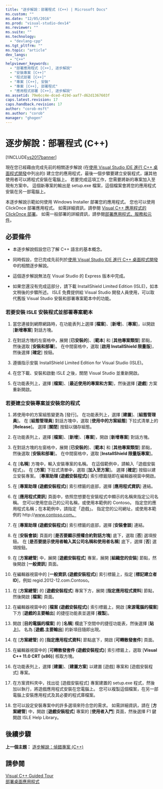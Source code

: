 ```yaml
---
title: "逐步解說：部署程式 (C++) | Microsoft Docs"
ms.custom: ""
ms.date: "12/05/2016"
ms.prod: "visual-studio-dev14"
ms.reviewer: ""
ms.suite: ""
ms.technology: 
  - "devlang-cpp"
ms.tgt_pltfrm: ""
ms.topic: "article"
dev_langs: 
  - "C++"
helpviewer_keywords: 
  - "部署應用程式 [C++], 逐步解說"
  - "安裝專案 [C++]"
  - "程式部署 [C++]"
  - "專案 [C++], 安裝"
  - "專案 [C++], 部署程式"
  - "應用程式部署 [C++], 逐步解說"
ms.assetid: 79e6cc4e-dced-419d-aaf7-d62d1367603f
caps.latest.revision: 17
caps.handback.revision: 17
author: "corob-msft"
ms.author: "corob"
manager: "ghogen"
---
```

# 逐步解說：部署程式 (C++)
[!INCLUDE[vs2017banner](../assembler/inline/includes/vs2017banner.md)]

現在您已經藉由完成先前的相關逐步解說 \(在[使用 Visual Studio IDE 進行 C\+\+ 桌面程式開發](../ide/using-the-visual-studio-ide-for-cpp-desktop-development.md)中列出的\) 建立您的應用程式，最後一個步驟要建立安裝程式，讓其他使用者可以將程式安裝在電腦上。  若要完成這項工作，您需要將新的專案加入至現有方案中。  這個新專案的輸出是 setup.exe 檔案，這個檔案會將您的應用程式安裝在另一部電腦上。  
  
 本逐步解說示範如何使用 Windows Installer 部署您的應用程式。  您也可以使用 ClickOnce 部署應用程式。  如需詳細資訊，請參閱 [Visual C\+\+ 應用程式的 ClickOnce 部署](../ide/clickonce-deployment-for-visual-cpp-applications.md)。  如需一般部署的詳細資訊，請參閱[部署應用程式、服務和元件](../Topic/Deploying%20Applications,%20Services,%20and%20Components.md)。  
  
## 必要條件  
  
-   本逐步解說假設您已了解 C\+\+ 語言的基本概念。  
  
-   同時假設，您已完成先前列於[使用 Visual Studio IDE 進行 C\+\+ 桌面程式開發](../ide/using-the-visual-studio-ide-for-cpp-desktop-development.md)中的相關逐步解說。  
  
-   這個逐步解說無法在 Visual Studio 的 Express 版本中完成。  
  
-   如果您還沒有完成這部分，請下載 InstallShield Limited Edition \(ISLE\)，如本文稍後的步驟所述。  ISLE 免費提供給 Visual Studio 開發人員使用，可以取代舊版 Visual Studio 安裝和部署專案範本中的功能。  
  
### 若要安裝 ISLE 安裝程式並部署專案範本  
  
1.  當您連接到網際網路時，在功能表列上選擇 \[**檔案**\]、\[**新增**\]、\[**專案**\]，以開啟 \[**新增專案**\] 對話方塊。  
  
2.  在對話方塊的左窗格中，展開 \[**已安裝的**\]、\[**範本**\] 和 \[**其他專案類型**\] 節點，然後選取 \[**安裝和部署**\]。  在中間窗格中，選取 \[**啟用 InstallShield 限量版**\]，然後選擇 \[**確定**\] 按鈕。  
  
3.  遵循指示安裝 InstallShield Limited Edition for Visual Studio \(ISLE\)。  
  
4.  在您下載、安裝和啟動 ISLE 之後，關閉 Visual Studio 並重新開啟。  
  
5.  在功能表列上，選擇 \[**檔案**\]、\[**最近使用的專案和方案**\]，然後選擇 \[**遊戲**\] 方案重新開啟。  
  
### 若要建立安裝專案並安裝您的程式  
  
1.  將使用中的方案組態變更為 \[發行\]。  在功能表列上，選擇 \[**建置**\]、\[**組態管理員**\]。  在 \[**組態管理員**\] 對話方塊中，選取 \[**使用中的方案組態**\] 下拉式清單上的 \[**Release**\]。  選擇 \[**關閉**\] 按鈕以儲存組態。  
  
2.  在功能表列上，選擇 \[**檔案**\]、\[**新增**\]、\[**專案**\]，開啟 \[**新增專案**\] 對話方塊。  
  
3.  在對話方塊的左窗格中，展開 \[**已安裝的**\]、\[**範本**\] 和 \[**其他專案類型**\] 節點，然後選取 \[**安裝和部署**\]。  在中間窗格中，選取 \[**InstallShield 限量版專案**\]。  
  
4.  在 \[**名稱**\] 方塊中，輸入安裝專案的名稱。  在這個範例中，請輸入「遊戲安裝程式」。  在 \[**方案**\] 下拉式清單中，選取 \[**加入至方案**\]。  選擇 \[**確定**\] 按鈕以建立安裝專案。  \[**專案助理 \(遊戲安裝程式\)**\] 索引標籤隨即在編輯器視窗中開啟。  
  
5.  在 \[**專案助理 \(遊戲安裝程式\)**\] 索引標籤的底部，選擇 \[**應用程式資訊**\] 連結。  
  
6.  在 \[**應用程式資訊**\] 頁面中，依照您想要在安裝程式中顯示的名稱來指定公司名稱。  您可以使用您自己的公司名稱，或使用本範例的 Contoso。  指定您的應用程式名稱；在本範例中，請指定「遊戲」。  指定您的公司網址，或使用本範例的 http:\/\/www.contoso.com。  
  
7.  在 \[**專案助理 \(遊戲安裝程式\)**\] 索引標籤的底部，選擇 \[**安裝會談**\] 連結。  
  
8.  在 \[**安裝會談**\] 頁面的 \[**是否要顯示授權合約對話方塊**\] 底下，選取 \[**否**\] 選項按鈕。  在 \[**是否要提示使用者輸入其公司名稱和使用者名稱**\] 底下，選擇 \[**否**\] 選項按鈕。  
  
9. 在 \[**方案總管**\] 中，展開 \[**遊戲安裝程式**\] 專案，展開 \[**組織您的安裝**\] 節點，然後開啟 \[**一般資訊**\] 頁面。  
  
10. 在編輯器視窗中的 \[**一般資訊 \(遊戲安裝程式\)**\] 索引標籤上，指定 \[**標記建立者 ID**\]，例如 regid.2012\-12.com.Contoso。  
  
11. 在 \[**方案總管**\] 的 \[**遊戲安裝程式**\] 專案下方，展開 \[**指定應用程式資料**\] 節點，然後開啟 \[**檔案**\] 頁面。  
  
12. 在編輯器視窗中的 \[**檔案 \(遊戲安裝程式\)**\] 索引標籤上，開啟 \[**來源電腦的檔案**\] 下方 \[**遊戲的主要輸出**\] 的捷徑功能表並選擇 \[**複製**\]。  
  
13. 開啟 \[**目的電腦的檔案**\] 的 \[**名稱**\] 欄底下空間中的捷徑功能表，然後選擇 \[**貼上**\]。  名為 \[**遊戲.主要輸出**\] 的新項目隨即出現。  
  
14. 在 \[**方案總管**\] 的 \[**指定應用程式資料**\] 節點底下，開啟 \[**可轉散發套件**\] 頁面。  
  
15. 在編輯器視窗中的 \[**可轉散發套件 \(遊戲安裝程式\)**\] 索引標籤上，選取 \[**Visual C\+\+ 11.0 CRT \(x86\)**\] 核取方塊。  
  
16. 在功能表列上，選擇 \[**建置**\]、\[**建置方案**\] 以建置 \[遊戲\] 專案和 \[遊戲安裝程式\] 專案。  
  
17. 在方案資料夾中，找出從 \[遊戲安裝程式\] 專案建置的 setup.exe 程式，然後加以執行，將遊戲應用程式安裝在您電腦上。  您可以複製這個檔案，在另一部電腦上安裝應用程式及其必要的程式庫檔案。  
  
18. 您可以設定安裝專案中的許多選項來符合您的需求。  如需詳細資訊，請在 \[**方案總管**\] 中，開啟 \[**遊戲安裝程式**\] 專案的 \[**使用者入門**\] 頁面，然後選擇 F1 鍵開啟 ISLE Help Library。  
  
## 後續步驟  
 **上一個主題：** [逐步解說：偵錯專案 \(C\+\+\)](../ide/walkthrough-debugging-a-project-cpp.md)  
  
## 請參閱  
 [Visual C\+\+ Guided Tour](http://msdn.microsoft.com/zh-tw/499cb66f-7df1-45d6-8b6b-33d94fd1f17c)   
 [部署桌面應用程式](../ide/deploying-native-desktop-applications-visual-cpp.md)